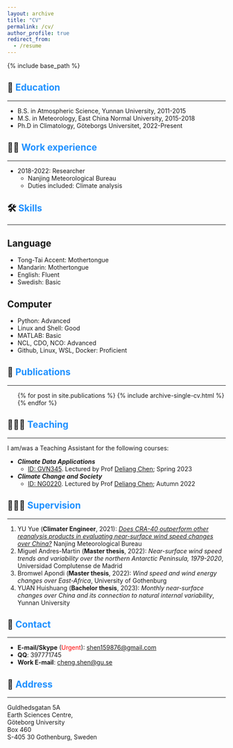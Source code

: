 ```yaml
---
layout: archive
title: "CV"
permalink: /cv/
author_profile: true
redirect_from:
  - /resume
---
```


{% include base_path %}

## 🏫 <span style="color:#1E90FF">Education</span>
------
<style>
hr:nth-of-type(1) {
 border-color: #1E90FF !important;
}
</style>

* B.S. in Atmospheric Science, Yunnan University, 2011-2015
* M.S. in Meteorology, East China Normal University, 2015-2018
* Ph.D in Climatology, Göteborgs Universitet, 2022-Present

## 👨‍💻 <span style="color:#1E90FF">Work experience</span>
------
<style>
hr:nth-of-type(1) {
 border-color: #1E90FF !important;
}
</style>

* 2018-2022: Researcher
  * Nanjing Meteorological Bureau
  * Duties included: Climate analysis

## 🛠️ <span style="color:#1E90FF">Skills</span>
------
<style>
hr:nth-of-type(1) {
 border-color: #1E90FF !important;
}
</style>

## Language
- Tong-Tai Accent: Mothertongue
- Mandarin: Mothertongue
- English: Fluent
- Swedish: Basic
## Computer
- Python: Advanced
- Linux and Shell: Good
- MATLAB: Basic
- NCL, CDO, NCO: Advanced
- Github, Linux, WSL, Docker: Proficient


## 📰 <span style="color:#1E90FF">Publications</span>
------
<style>
hr:nth-of-type(1) {
 border-color: #1E90FF !important;
}
</style>

  <ul>{% for post in site.publications %}
    {% include archive-single-cv.html %}
  {% endfor %}</ul>

## 🧑🏻‍🏫 <span style="color:#1E90FF">Teaching</span>
------
<style>
hr:nth-of-type(1) {
 border-color: #1E90FF !important;
}
</style>

I am/was a Teaching Assistant for the following courses:
- ***Climate Data Applications***
  - [ID: GVN345](https://www.gu.se/en/study-gothenburg/climate-data-applications-gvn345). Lectured by Prof [Deliang Chen](http://rcg.gvc.gu.se/dc/); Spring  2023
- ***Climate Change and Society***
  - [ID: NG0220](https://www.gu.se/en/study-gothenburg/climate-change-and-society-ng0220). Lectured by Prof [Deliang Chen](http://rcg.gvc.gu.se/dc/); Autumn 2022

## 👨🏻‍🔬 <span style="color:#1E90FF">Supervision</span>
------
<style>
hr:nth-of-type(1) {
 border-color: #1E90FF !important;
}
</style>

1. YU Yue (**Climater Engineer**, 2021): *[Does CRA-40 outperform other reanalysis products in evaluating near-surface wind speed changes over China?](https://www.sciencedirect.com/science/article/pii/S0169809521005044)* Nanjing Meteorological Bureau
2. Miguel Andres-Martin (**Master thesis**, 2022): *Near-surface wind speed trends and variability over the northern Antarctic Peninsula, 1979-2020*, Universidad Complutense de Madrid
3. Bromwel Apondi (**Master thesis**, 2022): *Wind speed and wind energy changes over East-Africa*, University of Gothenburg
4. YUAN Huishuang (**Bachelor thesis**, 2023): *Monthly near-surface changes over China and its connection to natural internal variability*, Yunnan University

## 🤙 <span style="color:#1E90FF">Contact</span>
------
<style>
hr:nth-of-type(1) {
 border-color: #1E90FF !important;
}
</style>

- **E-mail/Skype** (<span style="color:red">Urgent</span>): shen159876@gmail.com
- **QQ**: 397771745
- **Work E-mail**: cheng.shen@gu.se

## 🏢 <span style="color:#1E90FF">Address</span>
------
<style>
hr:nth-of-type(1) {
 border-color: #1E90FF !important;
}
</style>

Guldhedsgatan 5A \
Earth Sciences Centre, \
Göteborg University \
Box 460 \
S-405 30 Gothenburg, Sweden